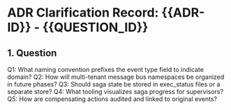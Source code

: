 # ADR Clarification Record: {{ADR-ID}} - {{QUESTION_ID}}

## 1. Question

Q1: What naming convention prefixes the event type field to indicate domain?
Q2: How will multi-tenant message bus namespaces be organized in future phases?
Q3: Should saga state be stored in exec_status files or a separate store?
Q4: What tooling visualizes saga progress for supervisors?
Q5: How are compensating actions audited and linked to original events?
